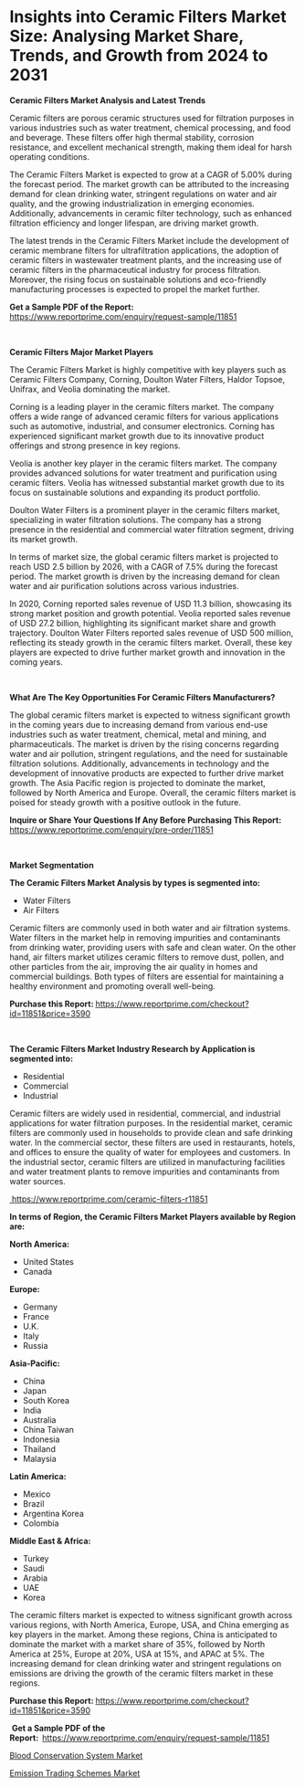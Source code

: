 <p><h1>Insights into Ceramic Filters Market Size: Analysing Market Share, Trends, and Growth from 2024 to 2031</h1></p><p><strong>Ceramic Filters Market Analysis and Latest Trends</strong></p>
<p><p>Ceramic filters are porous ceramic structures used for filtration purposes in various industries such as water treatment, chemical processing, and food and beverage. These filters offer high thermal stability, corrosion resistance, and excellent mechanical strength, making them ideal for harsh operating conditions.</p><p>The Ceramic Filters Market is expected to grow at a CAGR of 5.00% during the forecast period. The market growth can be attributed to the increasing demand for clean drinking water, stringent regulations on water and air quality, and the growing industrialization in emerging economies. Additionally, advancements in ceramic filter technology, such as enhanced filtration efficiency and longer lifespan, are driving market growth.</p><p>The latest trends in the Ceramic Filters Market include the development of ceramic membrane filters for ultrafiltration applications, the adoption of ceramic filters in wastewater treatment plants, and the increasing use of ceramic filters in the pharmaceutical industry for process filtration. Moreover, the rising focus on sustainable solutions and eco-friendly manufacturing processes is expected to propel the market further.</p></p>
<p><strong>Get a Sample PDF of the Report:&nbsp;</strong> <a href="https://www.reportprime.com/enquiry/request-sample/11851">https://www.reportprime.com/enquiry/request-sample/11851</a></p>
<p>&nbsp;</p>
<p><strong>Ceramic Filters Major Market Players</strong></p>
<p><p>The Ceramic Filters Market is highly competitive with key players such as Ceramic Filters Company, Corning, Doulton Water Filters, Haldor Topsoe, Unifrax, and Veolia dominating the market. </p><p>Corning is a leading player in the ceramic filters market. The company offers a wide range of advanced ceramic filters for various applications such as automotive, industrial, and consumer electronics. Corning has experienced significant market growth due to its innovative product offerings and strong presence in key regions.</p><p>Veolia is another key player in the ceramic filters market. The company provides advanced solutions for water treatment and purification using ceramic filters. Veolia has witnessed substantial market growth due to its focus on sustainable solutions and expanding its product portfolio.</p><p>Doulton Water Filters is a prominent player in the ceramic filters market, specializing in water filtration solutions. The company has a strong presence in the residential and commercial water filtration segment, driving its market growth.</p><p>In terms of market size, the global ceramic filters market is projected to reach USD 2.5 billion by 2026, with a CAGR of 7.5% during the forecast period. The market growth is driven by the increasing demand for clean water and air purification solutions across various industries.</p><p>In 2020, Corning reported sales revenue of USD 11.3 billion, showcasing its strong market position and growth potential. Veolia reported sales revenue of USD 27.2 billion, highlighting its significant market share and growth trajectory. Doulton Water Filters reported sales revenue of USD 500 million, reflecting its steady growth in the ceramic filters market. Overall, these key players are expected to drive further market growth and innovation in the coming years.</p></p>
<p>&nbsp;</p>
<p><strong>What Are The Key Opportunities For Ceramic Filters Manufacturers?</strong></p>
<p><p>The global ceramic filters market is expected to witness significant growth in the coming years due to increasing demand from various end-use industries such as water treatment, chemical, metal and mining, and pharmaceuticals. The market is driven by the rising concerns regarding water and air pollution, stringent regulations, and the need for sustainable filtration solutions. Additionally, advancements in technology and the development of innovative products are expected to further drive market growth. The Asia Pacific region is projected to dominate the market, followed by North America and Europe. Overall, the ceramic filters market is poised for steady growth with a positive outlook in the future.</p></p>
<p><strong>Inquire or Share Your Questions If Any Before Purchasing This Report:</strong> <a href="https://www.reportprime.com/enquiry/pre-order/11851">https://www.reportprime.com/enquiry/pre-order/11851</a></p>
<p>&nbsp;</p>
<p><strong>Market Segmentation</strong></p>
<p><strong>The Ceramic Filters Market Analysis by types is segmented into:</strong></p>
<p><ul><li>Water Filters</li><li>Air Filters</li></ul></p>
<p><p>Ceramic filters are commonly used in both water and air filtration systems. Water filters in the market help in removing impurities and contaminants from drinking water, providing users with safe and clean water. On the other hand, air filters market utilizes ceramic filters to remove dust, pollen, and other particles from the air, improving the air quality in homes and commercial buildings. Both types of filters are essential for maintaining a healthy environment and promoting overall well-being.</p></p>
<p><strong>Purchase this Report:&nbsp;</strong><a href="https://www.reportprime.com/checkout?id=11851&price=3590">https://www.reportprime.com/checkout?id=11851&price=3590</a></p>
<p>&nbsp;</p>
<p><strong>The Ceramic Filters Market Industry Research by Application is segmented into:</strong></p>
<p><ul><li>Residential</li><li>Commercial</li><li>Industrial</li></ul></p>
<p><p>Ceramic filters are widely used in residential, commercial, and industrial applications for water filtration purposes. In the residential market, ceramic filters are commonly used in households to provide clean and safe drinking water. In the commercial sector, these filters are used in restaurants, hotels, and offices to ensure the quality of water for employees and customers. In the industrial sector, ceramic filters are utilized in manufacturing facilities and water treatment plants to remove impurities and contaminants from water sources.</p></p>
<p><a href="https://www.reportprime.com/ceramic-filters-r11851">&nbsp;https://www.reportprime.com/ceramic-filters-r11851</a></p>
<p><strong>In terms of Region, the Ceramic Filters Market Players available by Region are:</strong></p>
<p>
    <p> <strong> North America: </strong>
        <ul>
            <li>United States</li>
            <li>Canada</li>
        </ul>
        </p> 
    <p> <strong> Europe: </strong>
        <ul>
            <li>Germany</li>
            <li>France</li>
            <li>U.K.</li>
            <li>Italy</li>
            <li>Russia</li>
        </ul>
        </p> 
    <p> <strong> Asia-Pacific: </strong>
        <ul>
            <li>China</li>
            <li>Japan</li>
            <li>South Korea</li>
            <li>India</li>
            <li>Australia</li>
            <li>China Taiwan</li>
            <li>Indonesia</li>
            <li>Thailand</li>
            <li>Malaysia</li>
        </ul>
        </p> 
    <p> <strong> Latin America: </strong>
        <ul>
            <li>Mexico</li>
            <li>Brazil</li>
            <li>Argentina Korea</li>
            <li>Colombia</li>
        </ul>
        </p> 
    <p> <strong> Middle East & Africa: </strong>
        <ul>
            <li>Turkey</li>
            <li>Saudi</li>
            <li>Arabia</li>
            <li>UAE</li>
            <li>Korea</li>
        </ul>
    </p>
    </p>
<p><p>The ceramic filters market is expected to witness significant growth across various regions, with North America, Europe, USA, and China emerging as key players in the market. Among these regions, China is anticipated to dominate the market with a market share of 35%, followed by North America at 25%, Europe at 20%, USA at 15%, and APAC at 5%. The increasing demand for clean drinking water and stringent regulations on emissions are driving the growth of the ceramic filters market in these regions.</p></p>
<p><strong>Purchase this Report: </strong><a href="https://www.reportprime.com/checkout?id=11851&price=3590">https://www.reportprime.com/checkout?id=11851&price=3590</a></p>
<p>&nbsp;<strong>Get a Sample PDF of the Report:&nbsp;&nbsp;</strong><a href="https://www.reportprime.com/enquiry/request-sample/11851">https://www.reportprime.com/enquiry/request-sample/11851</a></p>
<p><strong></strong></p>
<p><p><a href="https://github.com/JennyferFeil2023/Market-Research-Report-List-1/blob/main/blood-conservation-system-market.md">Blood Conservation System Market</a></p><p><a href="https://view.publitas.com/reportprime-1/emission-trading-schemes-market-insight-market-trends-growth-forecasted-from-2024-to-2031/">Emission Trading Schemes Market</a></p></p>